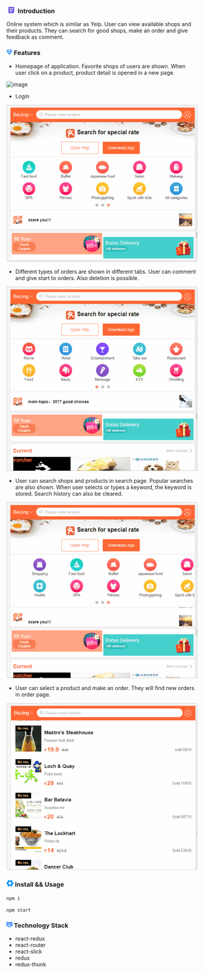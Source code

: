 ### ![image](https://github.com/liwang2019/lw-react/blob/master/resource/introduction.png)  Introduction
Online system which is similar as Yelp. User can view available shops and their products. They can search for good shops, make an order and give feedback as comment.

### ![image](https://github.com/liwang2019/lw-react/blob/master/resource/feature.png)  Features

- Homepage of application. Favorite shops of users are shown. When user click on a product, product detail is opened in a new page.

![image](https://github.com/liwang2019/lw-react/blob/master/lwevaluate/public/gif/homeAndDetail.gif)

- Login

![image](https://github.com/liwang2019/lw-react/blob/master/lwevaluate/public/gif/login.gif)

- Different types of orders are shown in different tabs. User can comment and give start to orders. Also deletion is possible.

![image](https://github.com/liwang2019/lw-react/blob/master/lwevaluate/public/gif/order.gif)

- User can search shops and products in search page. Popular searches are also shown. When user selects or types a keyword, the keyword is stored. Search history can also be cleared.

![image](https://github.com/liwang2019/lw-react/blob/master/lwevaluate/public/gif/search.gif)

- User can select a product and make an order. They will find new orders in order page.

![image](https://github.com/liwang2019/lw-react/blob/master/lwevaluate/public/gif/make%20order.gif)


### ![image](https://github.com/liwang2019/lw-react/blob/master/resource/install.png)  Install && Usage

`npm i`

`npm start`

### ![image](https://github.com/liwang2019/lw-react/blob/master/resource/stack.png)  Technology Stack

- react-redux
- react-router
- react-slick
- redux
- redux-thunk
